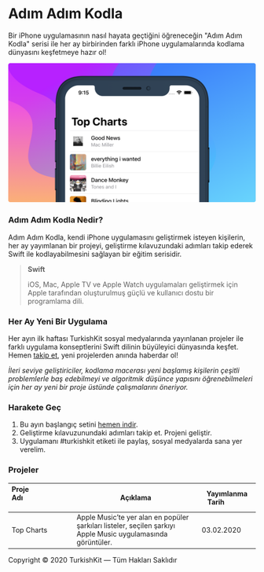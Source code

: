# Adım Adım Kodla

Bir iPhone uygulamasının nasıl hayata geçtiğini öğreneceğin "Adım Adım Kodla" serisi ile her ay birbirinden farklı iPhone uygulamalarında kodlama dünyasını keşfetmeye hazır ol!

![Adım Adım Kodla Cover](images/cover.png)



### Adım Adım Kodla Nedir?

Adım Adım Kodla, kendi iPhone uygulamasını geliştirmek isteyen kişilerin, her ay yayımlanan bir projeyi, geliştirme kılavuzundaki adımları takip ederek Swift ile kodlayabilmesini sağlayan bir eğitim serisidir.

> **Swift**
>
> iOS, Mac, Apple TV ve Apple Watch uygulamaları geliştirmek için Apple tarafından oluşturulmuş güçlü ve kullanıcı dostu bir programlama dili.



### Her Ay Yeni Bir Uygulama

Her ayın ilk haftası TurkishKit sosyal medyalarında yayınlanan projeler ile farklı uygulama konseptlerini Swift dilinin büyüleyici dünyasında keşfet. Hemen [takip et](https://twitter.com/turkishkit), yeni projelerden anında haberdar ol! 

*İleri seviye geliştiriciler, kodlama macerası yeni başlamış kişilerin çeşitli problemlerle baş edebilmeyi ve algoritmik düşünce yapısını öğrenebilmeleri için her ay yeni bir proje üstünde çalışmalarını öneriyor.*



### Harakete Geç

1. Bu ayın başlangıç setini [hemen indir](https://google.com).
2. Geliştirme kılavuzunundaki adımları takip et. Projeni geliştir.
3. Uygulamanı #turkishkit etiketi ile paylaş, sosyal medyalarda sana yer verelim.



### Projeler

| Proje Adı&nbsp;&nbsp;&nbsp;&nbsp;&nbsp;&nbsp;&nbsp;&nbsp;&nbsp;&nbsp;&nbsp;&nbsp;&nbsp;&nbsp;&nbsp;&nbsp;&nbsp;&nbsp;&nbsp;&nbsp;&nbsp;&nbsp; &nbsp;&nbsp;&nbsp; | Açıklama                                                     | Yayımlanma Tarih&nbsp;&nbsp;&nbsp;&nbsp;&nbsp;&nbsp;&nbsp;&nbsp;&nbsp;&nbsp;&nbsp;&nbsp; |
| :----------------------------------------------------------- | ------------------------------------------------------------ | ------------------------------------------------------------ |
| Top Charts                                                   | Apple Music’te yer alan en popüler şarkıları listeler, seçilen şarkıyı Apple Music uygulamasında görüntüler. | 03.02.2020                                                   |





Copyright © 2020 TurkishKit — Tüm Hakları Saklıdır
